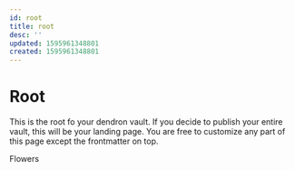 ```yaml
---
id: root
title: root
desc: ''
updated: 1595961348801
created: 1595961348801
---
```


# Root

This is the root fo your dendron vault. If you decide to publish your entire vault, this will be your landing page. You are free to customize any part of this page except the frontmatter on top. 

Flowers